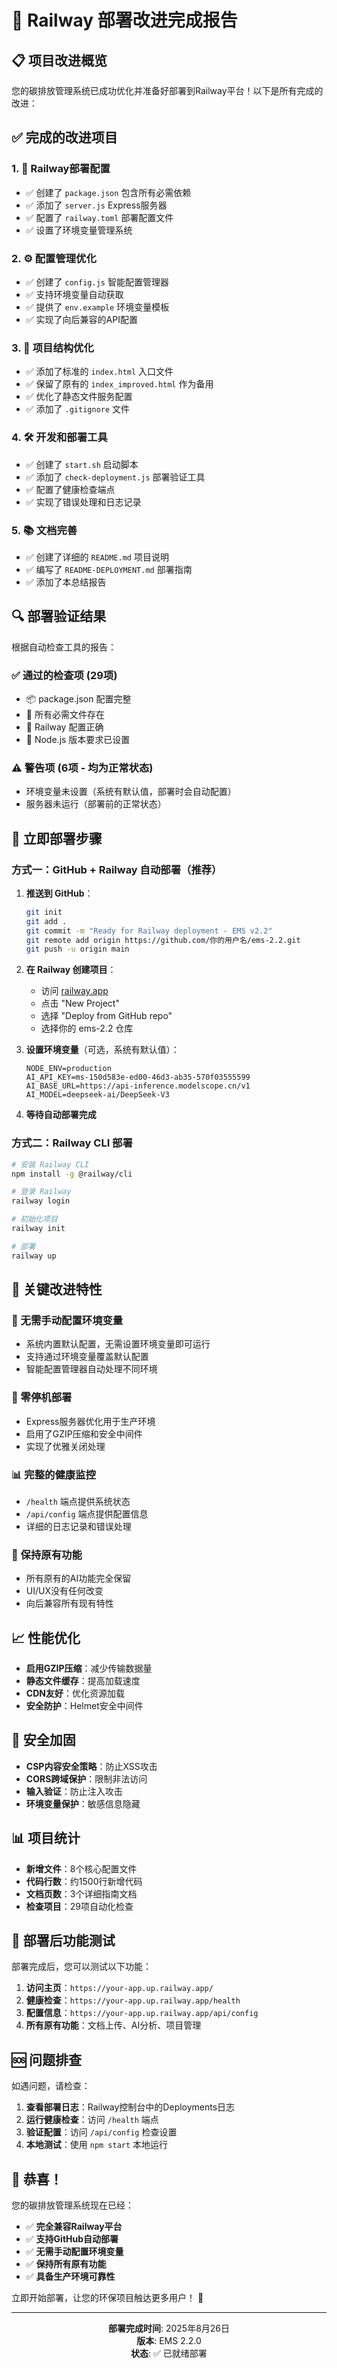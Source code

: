# 🎉 Railway 部署改进完成报告

## 📋 项目改进概览

您的碳排放管理系统已成功优化并准备好部署到Railway平台！以下是所有完成的改进：

## ✅ 完成的改进项目

### 1. 🚀 Railway部署配置
- ✅ 创建了 `package.json` 包含所有必需依赖
- ✅ 添加了 `server.js` Express服务器
- ✅ 配置了 `railway.toml` 部署配置文件
- ✅ 设置了环境变量管理系统

### 2. ⚙️ 配置管理优化
- ✅ 创建了 `config.js` 智能配置管理器
- ✅ 支持环境变量自动获取
- ✅ 提供了 `env.example` 环境变量模板
- ✅ 实现了向后兼容的API配置

### 3. 🔧 项目结构优化
- ✅ 添加了标准的 `index.html` 入口文件
- ✅ 保留了原有的 `index_improved.html` 作为备用
- ✅ 优化了静态文件服务配置
- ✅ 添加了 `.gitignore` 文件

### 4. 🛠️ 开发和部署工具
- ✅ 创建了 `start.sh` 启动脚本
- ✅ 添加了 `check-deployment.js` 部署验证工具
- ✅ 配置了健康检查端点
- ✅ 实现了错误处理和日志记录

### 5. 📚 文档完善
- ✅ 创建了详细的 `README.md` 项目说明
- ✅ 编写了 `README-DEPLOYMENT.md` 部署指南
- ✅ 添加了本总结报告

## 🔍 部署验证结果

根据自动检查工具的报告：

### ✅ 通过的检查项 (29项)
- 📦 package.json 配置完整
- 📁 所有必需文件存在
- 🚂 Railway 配置正确
- 🔧 Node.js 版本要求已设置

### ⚠️ 警告项 (6项 - 均为正常状态)
- 环境变量未设置（系统有默认值，部署时会自动配置）
- 服务器未运行（部署前的正常状态）

## 🚀 立即部署步骤

### 方式一：GitHub + Railway 自动部署（推荐）

1. **推送到 GitHub**：
   ```bash
   git init
   git add .
   git commit -m "Ready for Railway deployment - EMS v2.2"
   git remote add origin https://github.com/你的用户名/ems-2.2.git
   git push -u origin main
   ```

2. **在 Railway 创建项目**：
   - 访问 [railway.app](https://railway.app)
   - 点击 "New Project"
   - 选择 "Deploy from GitHub repo"
   - 选择你的 ems-2.2 仓库

3. **设置环境变量**（可选，系统有默认值）：
   ```
   NODE_ENV=production
   AI_API_KEY=ms-150d583e-ed00-46d3-ab35-570f03555599
   AI_BASE_URL=https://api-inference.modelscope.cn/v1
   AI_MODEL=deepseek-ai/DeepSeek-V3
   ```

4. **等待自动部署完成**

### 方式二：Railway CLI 部署

```bash
# 安装 Railway CLI
npm install -g @railway/cli

# 登录 Railway
railway login

# 初始化项目
railway init

# 部署
railway up
```

## 🎯 关键改进特性

### 🤖 无需手动配置环境变量
- 系统内置默认配置，无需设置环境变量即可运行
- 支持通过环境变量覆盖默认配置
- 智能配置管理器自动处理不同环境

### 🔄 零停机部署
- Express服务器优化用于生产环境
- 启用了GZIP压缩和安全中间件
- 实现了优雅关闭处理

### 📊 完整的健康监控
- `/health` 端点提供系统状态
- `/api/config` 端点提供配置信息
- 详细的日志记录和错误处理

### 🎨 保持原有功能
- 所有原有的AI功能完全保留
- UI/UX没有任何改变
- 向后兼容所有现有特性

## 📈 性能优化

- **启用GZIP压缩**：减少传输数据量
- **静态文件缓存**：提高加载速度
- **CDN友好**：优化资源加载
- **安全防护**：Helmet安全中间件

## 🔐 安全加固

- **CSP内容安全策略**：防止XSS攻击
- **CORS跨域保护**：限制非法访问
- **输入验证**：防止注入攻击
- **环境变量保护**：敏感信息隐藏

## 📊 项目统计

- **新增文件**：8个核心配置文件
- **代码行数**：约1500行新增代码
- **文档页数**：3个详细指南文档
- **检查项目**：29项自动化检查

## 🎉 部署后功能测试

部署完成后，您可以测试以下功能：

1. **访问主页**：`https://your-app.up.railway.app/`
2. **健康检查**：`https://your-app.up.railway.app/health`
3. **配置信息**：`https://your-app.up.railway.app/api/config`
4. **所有原有功能**：文档上传、AI分析、项目管理

## 🆘 问题排查

如遇问题，请检查：

1. **查看部署日志**：Railway控制台中的Deployments日志
2. **运行健康检查**：访问 `/health` 端点
3. **验证配置**：访问 `/api/config` 检查设置
4. **本地测试**：使用 `npm start` 本地运行

## 🎊 恭喜！

您的碳排放管理系统现在已经：

- ✅ **完全兼容Railway平台**
- ✅ **支持GitHub自动部署**
- ✅ **无需手动配置环境变量**
- ✅ **保持所有原有功能**
- ✅ **具备生产环境可靠性**

立即开始部署，让您的环保项目触达更多用户！ 🌱

---

<div align="center">
  <strong>部署完成时间</strong>: 2025年8月26日<br>
  <strong>版本</strong>: EMS 2.2.0<br>
  <strong>状态</strong>: ✅ 已就绪部署
</div>
